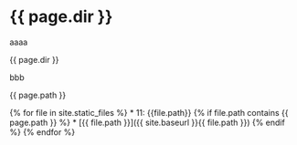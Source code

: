 # {{ page.dir }}

aaaa

{{ page.dir }}

bbb

{{ page.path }}

{% for file in site.static_files %}
	* 11: {{file.path}}
	{% if file.path contains {{ page.path }} %}
		* [{{ file.path }}]({{ site.baseurl }}{{ file.path }})
	{% endif %}
{% endfor %}